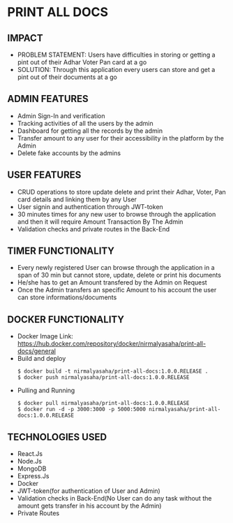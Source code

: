 # PRINT ALL DOCS


## IMPACT
- PROBLEM STATEMENT: Users have difficulties in storing or getting a pint out of their Adhar Voter Pan card at a go
- SOLUTION: Through this application every users can store and get a pint out of their documents at a go

## ADMIN FEATURES
- Admin Sign-In and verification
- Tracking activities of all the users by the admin
- Dashboard for getting all the records by the admin 
- Transfer amount to any user for their accessibility in the platform by the Admin
- Delete fake accounts by the admins

## USER FEATURES 
- CRUD operations to store update delete and print their Adhar, Voter, Pan card details and linking them by any User
- User signin and authentication through JWT-token
- 30 minutes times for any new user to browse through the application and then it will require Amount Transaction By The Admin
- Validation checks and private routes in the Back-End

## TIMER FUNCTIONALITY
- Every newly registered User can browse through the application in a span of 30 min  but cannot store, update, delete or print his documents
- He/she has to get an Amount transfered by the Admin on Request
- Once the Admin transfers an specific Amount to his account the user can store informations/documents

## DOCKER FUNCTIONALITY
- Docker Image Link: https://hub.docker.com/repository/docker/nirmalyasaha/print-all-docs/general
- Build and deploy
    ```
    $ docker build -t nirmalyasaha/print-all-docs:1.0.0.RELEASE .
    $ docker push nirmalyasaha/print-all-docs:1.0.0.RELEASE
    ```
- Pulling and Running
    ```
    $ docker pull nirmalyasaha/print-all-docs:1.0.0.RELEASE
    $ docker run -d -p 3000:3000 -p 5000:5000 nirmalyasaha/print-all-docs:1.0.0.RELEASE
    ```

## TECHNOLOGIES USED 
- React.Js
- Node.Js
- MongoDB
- Express.Js
- Docker
- JWT-token(for authentication of User and Admin)
- Validation checks in Back-End(No User can do any task without the amount gets transfer in his account by the Admin)
- Private Routes
